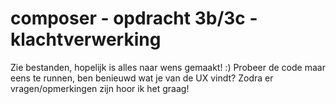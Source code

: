 # composer - opdracht 3b/3c - klachtverwerking

Zie bestanden, hopelijk is alles naar wens gemaakt! :)
Probeer de code maar eens te runnen, ben benieuwd wat je van de UX vindt? 
Zodra er vragen/opmerkingen zijn hoor ik het graag!